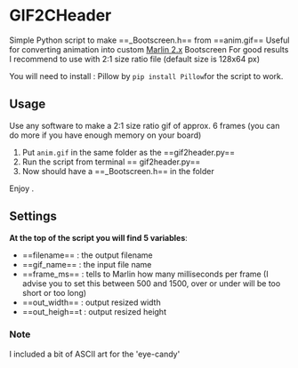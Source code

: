 # GIF2CHeader
Simple Python script to make ==_Bootscreen.h== from ==anim.gif==
Useful for converting animation into custom [Marlin 2.x](https://marlinfw.org/) Bootscreen
For good results I recommend to use with 2:1 size ratio file (default size is 128x64 px)

You will need to install : 
Pillow by `pip install Pillow`for the script to work.
## Usage

Use any software to make a 2:1 size ratio gif of approx. 6 frames (you can do more if you have enough memory on your board)

 1. Put `anim.gif` in the same folder as the ==gif2header.py==
 2. Run the script from terminal ==<python executable> gif2header.py==
 3. Now should have a ==_Bootscreen.h== in the folder

Enjoy .

## Settings
**At the top of the script you will find 5 variables**:
- ==filename==		:	the output filename
- ==gif_name==	:	the input file name
- ==frame_ms==	:	tells to Marlin how many milliseconds per frame (I advise you to set this between 500 and 1500, over or under will be too short or too long)
- ==out_width==	:	output resized width
- ==out_heigh==t	:	output resized height

### Note
I included a bit of ASCII art for the 'eye-candy' 